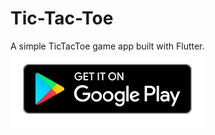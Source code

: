 # Tic-Tac-Toe
A simple TicTacToe game app built with Flutter.<br>
[![Google Play](screenshots/download.svg)](https://play.google.com/store/apps/details?id=com.soumyadip.tictactoe)

